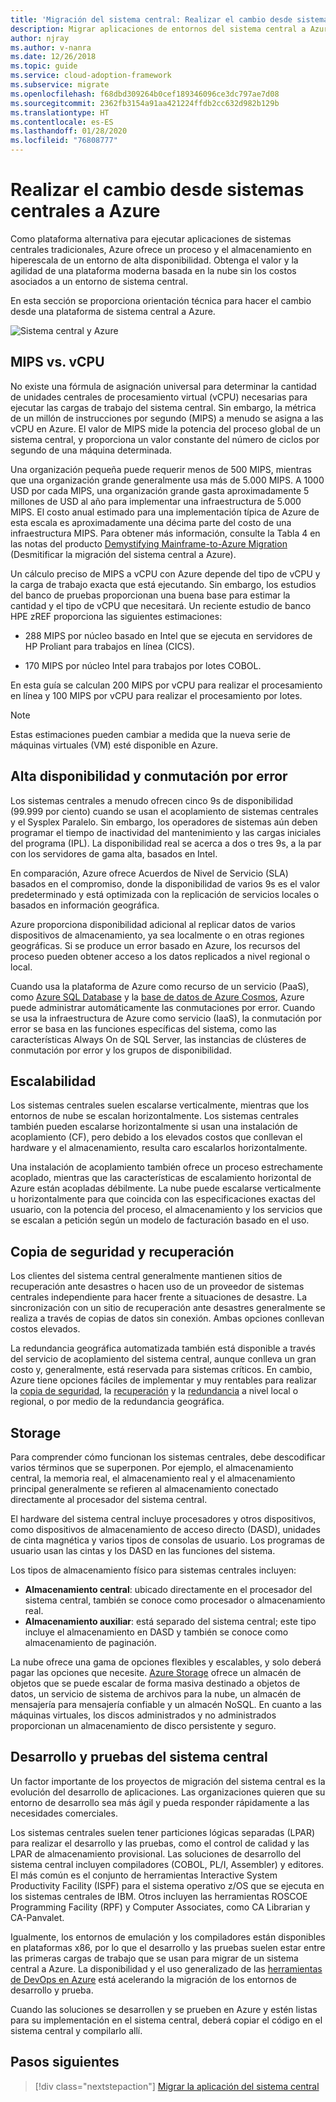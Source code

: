 ```yaml
---
title: 'Migración del sistema central: Realizar el cambio desde sistemas centrales a Azure'
description: Migrar aplicaciones de entornos del sistema central a Azure para sistemas que se ejecutan actualmente en sistemas centrales.
author: njray
ms.author: v-nanra
ms.date: 12/26/2018
ms.topic: guide
ms.service: cloud-adoption-framework
ms.subservice: migrate
ms.openlocfilehash: f68dbd309264b0cef189346096ce3dc797ae7d08
ms.sourcegitcommit: 2362fb3154a91aa421224ffdb2cc632d982b129b
ms.translationtype: HT
ms.contentlocale: es-ES
ms.lasthandoff: 01/28/2020
ms.locfileid: "76808777"
---
```

# <a name="make-the-switch-from-mainframes-to-azure"></a>Realizar el cambio desde sistemas centrales a Azure

Como plataforma alternativa para ejecutar aplicaciones de sistemas centrales tradicionales, Azure ofrece un proceso y el almacenamiento en hiperescala de un entorno de alta disponibilidad. Obtenga el valor y la agilidad de una plataforma moderna basada en la nube sin los costos asociados a un entorno de sistema central.

En esta sección se proporciona orientación técnica para hacer el cambio desde una plataforma de sistema central a Azure.

![Sistema central y Azure](../../_images/mainframe-migration/make-the-switch.png)

## <a name="mips-vs-vcpus"></a>MIPS vs. vCPU

No existe una fórmula de asignación universal para determinar la cantidad de unidades centrales de procesamiento virtual (vCPU) necesarias para ejecutar las cargas de trabajo del sistema central. Sin embargo, la métrica de un millón de instrucciones por segundo (MIPS) a menudo se asigna a las vCPU en Azure. El valor de MIPS mide la potencia del proceso global de un sistema central, y proporciona un valor constante del número de ciclos por segundo de una máquina determinada.

Una organización pequeña puede requerir menos de 500 MIPS, mientras que una organización grande generalmente usa más de 5.000 MIPS. A 1000 USD por cada MIPS, una organización grande gasta aproximadamente 5 millones de USD al año para implementar una infraestructura de 5.000 MIPS. El costo anual estimado para una implementación típica de Azure de esta escala es aproximadamente una décima parte del costo de una infraestructura MIPS. Para obtener más información, consulte la Tabla 4 en las notas del producto [Demystifying Mainframe-to-Azure Migration](https://azure.microsoft.com/resources/demystifying-mainframe-to-azure-migration) (Desmitificar la migración del sistema central a Azure).

Un cálculo preciso de MIPS a vCPU con Azure depende del tipo de vCPU y la carga de trabajo exacta que está ejecutando. Sin embargo, los estudios del banco de pruebas proporcionan una buena base para estimar la cantidad y el tipo de vCPU que necesitará. Un reciente estudio de banco HPE zREF proporciona las siguientes estimaciones:

- 288 MIPS por núcleo basado en Intel que se ejecuta en servidores de HP Proliant para trabajos en línea (CICS).

- 170 MIPS por núcleo Intel para trabajos por lotes COBOL.

En esta guía se calculan 200 MIPS por vCPU para realizar el procesamiento en línea y 100 MIPS por vCPU para realizar el procesamiento por lotes.

> [!NOTE]
> Estas estimaciones pueden cambiar a medida que la nueva serie de máquinas virtuales (VM) esté disponible en Azure.

## <a name="high-availability-and-failover"></a>Alta disponibilidad y conmutación por error

Los sistemas centrales a menudo ofrecen cinco 9s de disponibilidad (99.999 por ciento) cuando se usan el acoplamiento de sistemas centrales y el Sysplex Paralelo. Sin embargo, los operadores de sistemas aún deben programar el tiempo de inactividad del mantenimiento y las cargas iniciales del programa (IPL). La disponibilidad real se acerca a dos o tres 9s, a la par con los servidores de gama alta, basados en Intel.

En comparación, Azure ofrece Acuerdos de Nivel de Servicio (SLA) basados en el compromiso, donde la disponibilidad de varios 9s es el valor predeterminado y está optimizada con la replicación de servicios locales o basados en información geográfica.

Azure proporciona disponibilidad adicional al replicar datos de varios dispositivos de almacenamiento, ya sea localmente o en otras regiones geográficas. Si se produce un error basado en Azure, los recursos del proceso pueden obtener acceso a los datos replicados a nivel regional o local.

Cuando usa la plataforma de Azure como recurso de un servicio (PaaS), como [Azure SQL Database](https://docs.microsoft.com/azure/sql-database/sql-database-technical-overview) y la [base de datos de Azure Cosmos](https://docs.microsoft.com/azure/cosmos-db/introduction), Azure puede administrar automáticamente las conmutaciones por error. Cuando se usa la infraestructura de Azure como servicio (IaaS), la conmutación por error se basa en las funciones específicas del sistema, como las características Always On de SQL Server, las instancias de clústeres de conmutación por error y los grupos de disponibilidad.

## <a name="scalability"></a>Escalabilidad

Los sistemas centrales suelen escalarse verticalmente, mientras que los entornos de nube se escalan horizontalmente. Los sistemas centrales también pueden escalarse horizontalmente si usan una instalación de acoplamiento (CF), pero debido a los elevados costos que conllevan el hardware y el almacenamiento, resulta caro escalarlos horizontalmente.

Una instalación de acoplamiento también ofrece un proceso estrechamente acoplado, mientras que las características de escalamiento horizontal de Azure están acopladas débilmente. La nube puede escalarse verticalmente u horizontalmente para que coincida con las especificaciones exactas del usuario, con la potencia del proceso, el almacenamiento y los servicios que se escalan a petición según un modelo de facturación basado en el uso.

## <a name="backup-and-recovery"></a>Copia de seguridad y recuperación

Los clientes del sistema central generalmente mantienen sitios de recuperación ante desastres o hacen uso de un proveedor de sistemas centrales independiente para hacer frente a situaciones de desastre. La sincronización con un sitio de recuperación ante desastres generalmente se realiza a través de copias de datos sin conexión. Ambas opciones conllevan costos elevados.

La redundancia geográfica automatizada también está disponible a través del servicio de acoplamiento del sistema central, aunque conlleva un gran costo y, generalmente, está reservada para sistemas críticos. En cambio, Azure tiene opciones fáciles de implementar y muy rentables para realizar la [copia de seguridad](https://docs.microsoft.com/azure/backup/backup-introduction-to-azure-backup), la [recuperación](https://docs.microsoft.com/azure/site-recovery/site-recovery-overview) y la [redundancia](https://docs.microsoft.com/azure/storage/common/storage-redundancy) a nivel local o regional, o por medio de la redundancia geográfica.

## <a name="storage"></a>Storage

Para comprender cómo funcionan los sistemas centrales, debe descodificar varios términos que se superponen. Por ejemplo, el almacenamiento central, la memoria real, el almacenamiento real y el almacenamiento principal generalmente se refieren al almacenamiento conectado directamente al procesador del sistema central.

El hardware del sistema central incluye procesadores y otros dispositivos, como dispositivos de almacenamiento de acceso directo (DASD), unidades de cinta magnética y varios tipos de consolas de usuario. Los programas de usuario usan las cintas y los DASD en las funciones del sistema.

Los tipos de almacenamiento físico para sistemas centrales incluyen:

- **Almacenamiento central**: ubicado directamente en el procesador del sistema central, también se conoce como procesador o almacenamiento real.
- **Almacenamiento auxiliar**: está separado del sistema central; este tipo incluye el almacenamiento en DASD y también se conoce como almacenamiento de paginación.

La nube ofrece una gama de opciones flexibles y escalables, y solo deberá pagar las opciones que necesite. [Azure Storage](https://docs.microsoft.com/azure/storage/common/storage-introduction) ofrece un almacén de objetos que se puede escalar de forma masiva destinado a objetos de datos, un servicio de sistema de archivos para la nube, un almacén de mensajería para mensajería confiable y un almacén NoSQL. En cuanto a las máquinas virtuales, los discos administrados y no administrados proporcionan un almacenamiento de disco persistente y seguro.

## <a name="mainframe-development-and-testing"></a>Desarrollo y pruebas del sistema central

Un factor importante de los proyectos de migración del sistema central es la evolución del desarrollo de aplicaciones. Las organizaciones quieren que su entorno de desarrollo sea más ágil y pueda responder rápidamente a las necesidades comerciales.

Los sistemas centrales suelen tener particiones lógicas separadas (LPAR) para realizar el desarrollo y las pruebas, como el control de calidad y las LPAR de almacenamiento provisional. Las soluciones de desarrollo del sistema central incluyen compiladores (COBOL, PL/I, Assembler) y editores. El más común es el conjunto de herramientas Interactive System Productivity Facility (ISPF) para el sistema operativo z/OS que se ejecuta en los sistemas centrales de IBM. Otros incluyen las herramientas ROSCOE Programming Facility (RPF) y Computer Associates, como CA Librarian y CA-Panvalet.

Igualmente, los entornos de emulación y los compiladores están disponibles en plataformas x86, por lo que el desarrollo y las pruebas suelen estar entre las primeras cargas de trabajo que se usan para migrar de un sistema central a Azure. La disponibilidad y el uso generalizado de las [herramientas de DevOps en Azure](https://azure.microsoft.com/solutions/devops) está acelerando la migración de los entornos de desarrollo y prueba.

Cuando las soluciones se desarrollen y se prueben en Azure y estén listas para su implementación en el sistema central, deberá copiar el código en el sistema central y compilarlo allí.

## <a name="next-steps"></a>Pasos siguientes

> [!div class="nextstepaction"]
> [Migrar la aplicación del sistema central](./application-strategies.md)
